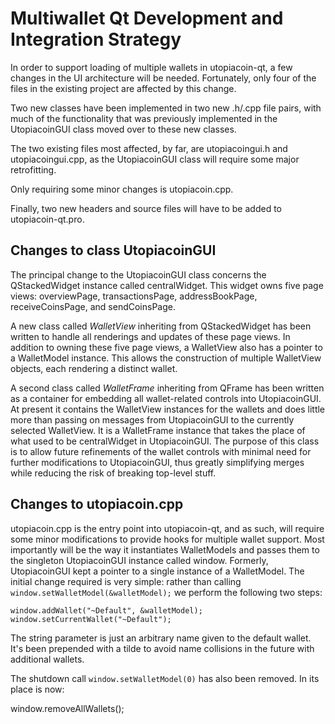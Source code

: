 Multiwallet Qt Development and Integration Strategy
===================================================

In order to support loading of multiple wallets in utopiacoin-qt, a few changes in the UI architecture will be needed.
Fortunately, only four of the files in the existing project are affected by this change.

Two new classes have been implemented in two new .h/.cpp file pairs, with much of the functionality that was previously
implemented in the UtopiacoinGUI class moved over to these new classes.

The two existing files most affected, by far, are utopiacoingui.h and utopiacoingui.cpp, as the UtopiacoinGUI class will require
some major retrofitting.

Only requiring some minor changes is utopiacoin.cpp.

Finally, two new headers and source files will have to be added to utopiacoin-qt.pro.

Changes to class UtopiacoinGUI
---------------------------
The principal change to the UtopiacoinGUI class concerns the QStackedWidget instance called centralWidget.
This widget owns five page views: overviewPage, transactionsPage, addressBookPage, receiveCoinsPage, and sendCoinsPage.

A new class called *WalletView* inheriting from QStackedWidget has been written to handle all renderings and updates of
these page views. In addition to owning these five page views, a WalletView also has a pointer to a WalletModel instance.
This allows the construction of multiple WalletView objects, each rendering a distinct wallet.

A second class called *WalletFrame* inheriting from QFrame has been written as a container for embedding all wallet-related
controls into UtopiacoinGUI. At present it contains the WalletView instances for the wallets and does little more than passing on messages
from UtopiacoinGUI to the currently selected WalletView. It is a WalletFrame instance
that takes the place of what used to be centralWidget in UtopiacoinGUI. The purpose of this class is to allow future
refinements of the wallet controls with minimal need for further modifications to UtopiacoinGUI, thus greatly simplifying
merges while reducing the risk of breaking top-level stuff.

Changes to utopiacoin.cpp
----------------------
utopiacoin.cpp is the entry point into utopiacoin-qt, and as such, will require some minor modifications to provide hooks for
multiple wallet support. Most importantly will be the way it instantiates WalletModels and passes them to the
singleton UtopiacoinGUI instance called window. Formerly, UtopiacoinGUI kept a pointer to a single instance of a WalletModel.
The initial change required is very simple: rather than calling `window.setWalletModel(&walletModel);` we perform the
following two steps:

	window.addWallet("~Default", &walletModel);
	window.setCurrentWallet("~Default");

The string parameter is just an arbitrary name given to the default wallet. It's been prepended with a tilde to avoid name collisions in the future with additional wallets.

The shutdown call `window.setWalletModel(0)` has also been removed. In its place is now:

window.removeAllWallets();
